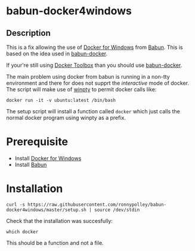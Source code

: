 # babun-docker4windows

## Description

This is a fix allowing the use of [Docker for Windows](https://docs.docker.com/docker-for-windows/) from [Babun](http://babun.github.io). This is based on the idea used in [babun-docker](https://github.com/tiangolo/babun-docker).

If your're still using [Docker Toolbox](https://www.docker.com/toolbox) than you should use [babun-docker](https://github.com/tiangolo/babun-docker).

The main problem using docker from babun is running in a non-tty environment and there for does not supprt the _interactive_ mode of docker. The script will make use of [winpty](https://github.com/rprichard/winpty) to permit docker calls like:

```docker run -it -v ubuntu:latest /bin/bash```

The setup script will install a function called ```docker``` which just calls the normal docker program using winpty as a prefix.

# Prerequisite

* Install [Docker for Windows](https://docs.docker.com/docker-for-windows/) 
* Install [Babun](http://babun.github.io)


# Installation

```
curl -s https://raw.githubusercontent.com/ronnypolley/babun-docker4windows/master/setup.sh | source /dev/stdin
```

Check that the installation was succesfully:

```
which docker
```

This should be a function and not a file.


